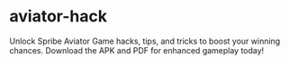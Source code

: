 # aviator-hack

Unlock Spribe Aviator Game hacks, tips, and tricks to boost your winning chances. Download the APK and PDF for enhanced gameplay today!
